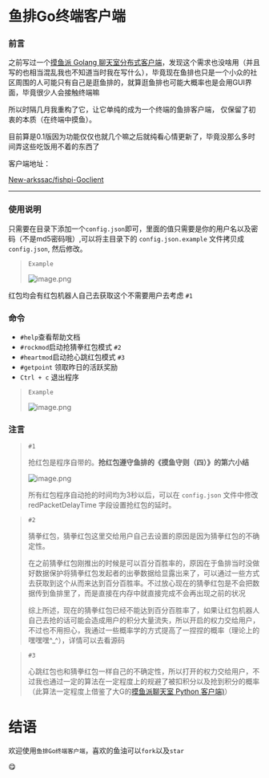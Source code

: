# 鱼排Go终端客户端

### 前言

之前写过一个[摸鱼派 Golang 聊天室分布式客户端](https://fishpi.cn/article/1641661864119)，发现这个需求也没啥用（并且写的也相当混乱我也不知道当时我在写什么），毕竟现在鱼排也只是一个小众的社区周围的人可能只有自己是逛鱼排的，就算逛鱼排也可能大概率也是会用GUI界面，毕竟很少人会接触终端嘛

所以时隔几月我重构了它，让它单纯的成为一个终端的鱼排客户端， 仅保留了初衷的本质（在终端中摸鱼）。

目前算是0.1版因为功能仅仅也就几个嘛之后就纯看心情更新了，毕竟没那么多时间弄这些吃饭用不着的东西了

客户端地址：

[New-arkssac/fishpi-Goclient](https://github.com/New-arkssac/fishpi-Goclient)

---

### 使用说明

只需要在目录下添加一个`config.json`即可，里面的值只需要是你的用户名以及密码（不是md5密码哦）,可以将主目录下的 `config.json.example` 文件拷贝成 `config.json`, 然后修改。

> `Example`
>
> ![image.png](https://file.fishpi.cn/2022/11/image-90036a4e.png)

红包均会有红包机器人自己去获取这个不需要用户去考虑 `#1`

### 命令

* `#help`查看帮助文档
* `#rockmod`启动抢猜拳红包模式 `#2`
* `#heartmod`启动抢心跳红包模式 `#3`
* `#getpoint` 领取昨日的活跃奖励
* `Ctrl + c` 退出程序

> `Example`
>
> ![image.png](https://file.fishpi.cn/2022/11/image-73b83986.png)

### 注言

> `#1`
>
> 抢红包是程序自带的。**抢红包遵守鱼排的《摸鱼守则（四）》的第六小结**
>
> ![image.png](https://file.fishpi.cn/2022/11/image-6503b864.png)
>
> 所有红包程序自动抢的时间均为3秒以后，可以在 `config.json` 文件中修改 redPacketDelayTime 字段设置抢红包的延时。

> `#2`
>
> 猜拳红包，猜拳红包这里交给用户自己去设置的原因是因为猜拳红包的不确定性。
>
> 在之前猜拳红包刚推出的时候是可以百分百胜率的，原因在于鱼排当时没做好数据保护将猜拳红包发起者的出拳数据给显露出来了，可以通过一些方式去获取到这个从而来达到百分百胜率。不过放心现在的猜拳红包是不会把数据传到鱼排里了，而是直接在内存中就直接完成不会再出现之前的状况
>
> 综上所述，现在的猜拳红包已经不能达到百分百胜率了，如果让红包机器人自己去抢的话可能会造成用户的积分大量流失，所以开启的权力交给用户，不过也不用担心，我通过一些概率学的方式提高了一捏捏的概率（理论上的嘿嘿嘿^_^），详情可以去看源码

> `#3`
>
> 心跳红包也和猜拳红包一样自己的不确定性，所以打开的权力交给用户，不过我也通过一定的算法在一定程度上的规避了被扣积分以及抢到积分的概率（此算法一定程度上借鉴了大G的[摸鱼派聊天室 Python 客户端)](https://fishpi.cn/article/1641135630423)）

# 结语

欢迎使用`鱼排Go终端客户端`，喜欢的鱼油可以`fork`以及`star`

:yum:
